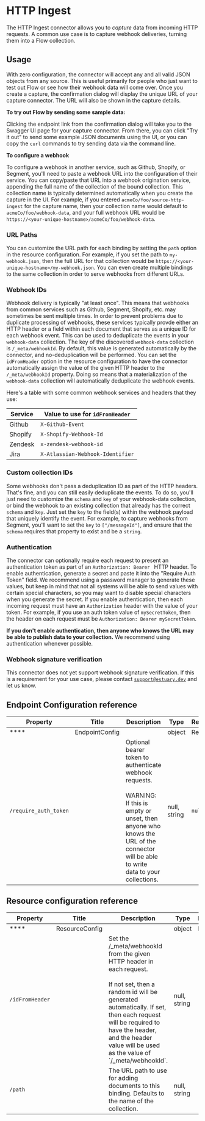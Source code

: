# HTTP Ingest

The HTTP Ingest connector allows you to _capture_ data from incoming HTTP requests.
A common use case is to capture webhook deliveries, turning them into a Flow collection.

## Usage

With zero configuration, the connector will accept any and all valid JSON objects from any source.
This is useful primarily for people who just want to test out Flow or see how their webhook data will come over.
Once you create a capture, the confirmation dialog will display the unique URL of your capture connector.
The URL will also be shown in the capture details.

**To try out Flow by sending some sample data:**

Clicking the endpoint link from the confirmation dialog will take you to the Swagger UI page for your capture connector.
From there, you can click "Try it out" to send some example JSON documents using the UI, or you can copy the `curl` commands to try sending data via the command line.

**To configure a webhook**

To configure a webhook in another service, such as Github, Shopify, or Segment, you'll need to paste a webhook URL into the configuration of their service.
You can copy/paste that URL into a webhook origination service, appending the full name of the collection of the bound collection. This collection name
is typically determined automatically when you create the capture in the UI. For example, if you entered `acmeCo/foo/source-http-ingest` for the capture name, then
your collection name would default to `acmeCo/foo/webhook-data`, and your full webhook URL would be `https://<your-unique-hostname>/acmeCo/foo/webhook-data`.

### URL Paths

You can customize the URL path for each binding by setting the `path` option in the resource configuration. For example, if you set the path to `my-webhook.json`,
then the full URL for that collection would be `https://<your-unique-hostname>/my-webhook.json`. You can even create multiple bindings to the same collection
in order to serve webhooks from different URLs.

### Webhook IDs

Webhook delivery is typically "at least once". This means that webhooks from common services such as Github, Segment, Shopify, etc. may sometimes be sent multiple times.
In order to prevent problems due to duplicate processing of webhooks, these services typically provde either an HTTP header or a field within each document that serves
as a unique ID for each webhook event. This can be used to deduplicate the events in your `webhook-data` collection. The key of the discovered `webhook-data` collection is `/_meta/webhookId`.
By default, this value is generated automatically by the connector, and no-deduplication will be performed.
You can set the `idFromHeader` option in the resource configuration to have the connector automatically assign the value of the given HTTP header to the `/_meta/webhookId` property.
Doing so means that a materialization of the `webhook-data` collection will automatically deduplicate the webhook events.

Here's a table with some common webhook services and headers that they use:

| Service | Value to use for `idFromHeader`  |
|---------|----------------------------------|
| Github  | `X-Github-Event`                 |
| Shopify | `X-Shopify-Webhook-Id`           |
| Zendesk | `x-zendesk-webhook-id`           |
| Jira    | `X-Atlassian-Webhook-Identifier` |

### Custom collection IDs

Some webhooks don't pass a deduplication ID as part of the HTTP headers. That's fine, and you can still easily deduplicate the events.
To do so, you'll just need to customize the `schema` and `key` of your webhook-data collection, or bind the webhook to an existing collection that already has the correct `schema` and `key`.
Just set the `key` to the field(s) within the webhook payload that uniquely identify the event.
For example, to capture webhooks from Segment, you'll want to set the `key` to `["/messageId"]`, and ensure that the `schema` requires that property to exist and be a `string`.

### Authentication

The connector can optionally require each request to present an authentication token as part of an `Authorization: Bearer ` HTTP header. To enable authentication, generate a secret and paste it into the "Require Auth Token" field. We recommend using a password manager to generate these values, but keep in mind that not all systems will be able to send values with certain special characters, so you may want to disable special characters when you generate the secret. If you enable authentication, then each incoming request must have an `Authorization` header with the value of your token. For example, if you use an auth token value of `mySecretToken`, then the header on each request must be `Authorization: Bearer mySecretToken`.

**If you don't enable authentication, then anyone who knows the URL may be able to publish data to your collection.** We recommend using authentication whenever possible.

### Webhook signature verification

This connector does not yet support webhook signature verification. If this is a requirement for your use case, please contact [`support@estuary.dev`](mailto://support@estuary.dev) and let us know.

## Endpoint Configuration reference

| Property | Title | Description | Type | Required/Default |
|---|---|---|---|---|
| **** | EndpointConfig |  | object | Required |
| `/require_auth_token` |  | Optional bearer token to authenticate webhook requests.<br><br>WARNING: If this is empty or unset, then anyone who knows the URL of the connector will be able to write data to your collections. | null, string | `null` |

## Resource configuration reference

| Property | Title | Description | Type | Required/Default |
|---|---|---|---|---|
| **** | ResourceConfig |  | object | Required |
| `/idFromHeader` |  | Set the &#x2F;&#x5F;meta&#x2F;webhookId from the given HTTP header in each request.<br><br>If not set, then a random id will be generated automatically. If set, then each request will be required to have the header, and the header value will be used as the value of &#x60;&#x2F;&#x5F;meta&#x2F;webhookId&#x60;. | null, string |  |
| `/path` |  | The URL path to use for adding documents to this binding. Defaults to the name of the collection. | null, string |  |


